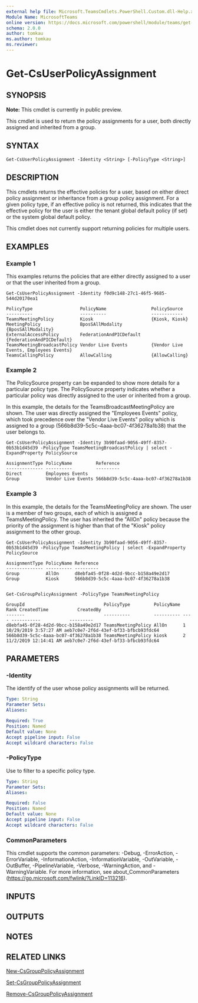 ```yaml
---
external help file: Microsoft.TeamsCmdlets.PowerShell.Custom.dll-Help.xml
Module Name: MicrosoftTeams
online version: https://docs.microsoft.com/powershell/module/teams/get-csuserpolicyassignment
schema: 2.0.0
author: tomkau
ms.author: tomkau
ms.reviewer:
---
```


# Get-CsUserPolicyAssignment

## SYNOPSIS

**Note:** This cmdlet is currently in public preview. 

This cmdlet is used to return the policy assignments for a user, both directly assigned and inherited from a group.

## SYNTAX

```
Get-CsUserPolicyAssignment -Identity <String> [-PolicyType <String>]
```

## DESCRIPTION
This cmdlets returns the effective policies for a user, based on either direct policy assignment or inheritance from a group policy assignment.  For a given policy type, if an effective policy is not returned, this indicates that the effective policy for the user is either the tenant global default policy (if set) or the system global default policy.

This cmdlet does not currently support returning policies for multiple users.

## EXAMPLES

### Example 1
This examples returns the policies that are either directly assigned to a user or that the user inherited from a group.

```
Get-CsUserPolicyAssignment -Identity f0d9c148-27c1-46f5-9685-544d20170ea1

PolicyType                  PolicyName                 PolicySource
----------                  ----------                 ------------
TeamsMeetingPolicy          Kiosk                      {Kiosk, Kiosk}
MeetingPolicy               BposSAllModality           {BposSAllModality}
ExternalAccessPolicy        FederationAndPICDefault    {FederationAndPICDefault}
TeamsMeetingBroadcastPolicy Vendor Live Events         {Vendor Live Events, Employees Events}
TeamsCallingPolicy          AllowCalling               {AllowCalling}
```

### Example 2
The PolicySource property can be expanded to show  more details for a particular policy type.  The PolicySource property indicates whether a particular policy was directly assigned to the user or inherited from a group.

In this example, the details for the TeamsBroadcastMeetingPolicy are shown. The user was directly assigned the "Employees Events" policy, which took precedence over the "Vendor Live Events" policy which is assigned to a group (566b8d39-5c5c-4aaa-bc07-4f36278a1b38) that the user belongs to.

```
Get-CsUserPolicyAssignment -Identity 3b90faad-9056-49ff-8357-0b53b1d45d39 -PolicyType TeamsMeetingBroadcastPolicy | select -ExpandProperty PolicySource

AssignmentType PolicyName         Reference
-------------- ----------         ---------
Direct         Employees Events
Group          Vendor Live Events 566b8d39-5c5c-4aaa-bc07-4f36278a1b38
```

### Example 3
In this example, the details for the TeamsMeetingPolicy are shown. The user is a member of two groups, each of which is assigned a TeamsMeetingPolicy.  The user has inherited the "AllOn" policy because the priority of the assignment is higher than that of the "Kiosk" policy assignment to the other group.

```
Get-CsUserPolicyAssignment -Identity 3b90faad-9056-49ff-8357-0b53b1d45d39 -PolicyType TeamsMeetingPolicy | select -ExpandProperty PolicySource

AssignmentType PolicyName Reference
-------------- ---------- ---------
Group          AllOn      d8ebfa45-0f28-4d2d-9bcc-b158a49e2d17
Group          Kiosk      566b8d39-5c5c-4aaa-bc07-4f36278a1b38


Get-CsGroupPolicyAssignment -PolicyType TeamsMeetingPolicy

GroupId                              PolicyType         PolicyName Rank CreatedTime           CreatedBy
-------                              ----------         ---------- ---- -----------           ---------
d8ebfa45-0f28-4d2d-9bcc-b158a49e2d17 TeamsMeetingPolicy AllOn      1    10/29/2019 3:57:27 AM aeb7c0e7-2f6d-43ef-bf33-bfbcb93fdc64
566b8d39-5c5c-4aaa-bc07-4f36278a1b38 TeamsMeetingPolicy kiosk      2    11/2/2019 12:14:41 AM aeb7c0e7-2f6d-43ef-bf33-bfbcb93fdc64
```

## PARAMETERS

### -Identity
The identify of the user whose policy assignments will be returned.

```yaml
Type: String
Parameter Sets:
Aliases:

Required: True
Position: Named
Default value: None
Accept pipeline input: False
Accept wildcard characters: False
```

### -PolicyType
Use to filter to a specific policy type.

```yaml
Type: String
Parameter Sets:
Aliases:

Required: False
Position: Named
Default value: None
Accept pipeline input: False
Accept wildcard characters: False
```

### CommonParameters
This cmdlet supports the common parameters: -Debug, -ErrorAction, -ErrorVariable, -InformationAction, -InformationVariable, -OutVariable, -OutBuffer, -PipelineVariable, -Verbose, -WarningAction, and -WarningVariable.
For more information, see about_CommonParameters (https://go.microsoft.com/fwlink/?LinkID=113216).

## INPUTS

## OUTPUTS

## NOTES

## RELATED LINKS

[New-CsGroupPolicyAssignment]()

[Set-CsGroupPolicyAssignment]()

[Remove-CsGroupPolicyAssignment]()
